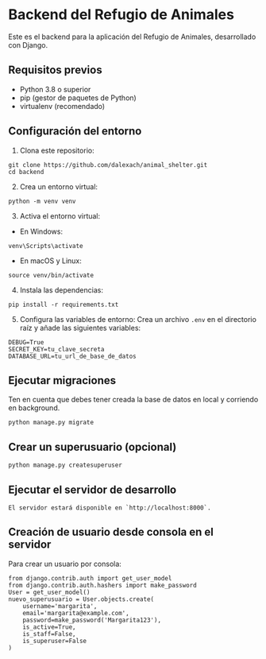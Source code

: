 # Backend del Refugio de Animales

Este es el backend para la aplicación del Refugio de Animales, desarrollado con Django.

## Requisitos previos

- Python 3.8 o superior
- pip (gestor de paquetes de Python)
- virtualenv (recomendado)

## Configuración del entorno

1. Clona este repositorio:

```
git clone https://github.com/dalexach/animal_shelter.git
cd backend
```

2. Crea un entorno virtual:

```
python -m venv venv
```

3. Activa el entorno virtual:

- En Windows:

```
venv\Scripts\activate
```

- En macOS y Linux:

```
source venv/bin/activate
```

4. Instala las dependencias:

```
pip install -r requirements.txt
```

5. Configura las variables de entorno:
   Crea un archivo `.env` en el directorio raíz y añade las siguientes variables:

```
DEBUG=True
SECRET_KEY=tu_clave_secreta
DATABASE_URL=tu_url_de_base_de_datos
```

## Ejecutar migraciones

Ten en cuenta que debes tener creada la base de datos en local y corriendo en background.

```
python manage.py migrate
```

## Crear un superusuario (opcional)

```
python manage.py createsuperuser
```

## Ejecutar el servidor de desarrollo

```
El servidor estará disponible en `http://localhost:8000`.

```

## Creación de usuario desde consola en el servidor

Para crear un usuario por consola:

```
from django.contrib.auth import get_user_model
from django.contrib.auth.hashers import make_password
User = get_user_model()
nuevo_superusuario = User.objects.create(
    username='margarita',
    email='margarita@example.com',
    password=make_password('Margarita123'),
    is_active=True,
    is_staff=False,
    is_superuser=False
)
```
